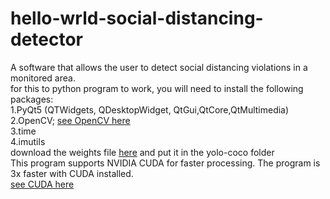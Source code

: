 # hello-wrld-social-distancing-detector
A software that allows the user to detect social distancing violations in a monitored area.<br>
for this to python program to work, you will need to install the following packages:<br>
1.PyQt5 (QTWidgets, QDesktopWidget, QtGui,QtCore,QtMultimedia)<br>
2.OpenCV; [see OpenCV here](https://opencv.org/)<br>
3.time<br>
4.imutils<br>
download the weights file [here](https://pjreddie.com/darknet/yolo/) and put it in the yolo-coco folder <br>
This program supports NVIDIA CUDA for faster processing. The program is 3x faster with CUDA installed.<br> [see CUDA here](https://en.wikipedia.org/wiki/CUDA)<br>
